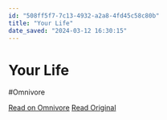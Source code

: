 ```yaml
---
id: "508ff5f7-7c13-4932-a2a8-4fd45c58c80b"
title: "Your Life"
date_saved: "2024-03-12 16:30:15"
---
```


# Your Life
#Omnivore

[Read on Omnivore](https://omnivore.app/me/your-life-18e33800392)
[Read Original](https://henk23.github.io/your-life/)

